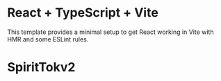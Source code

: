 # React + TypeScript + Vite

This template provides a minimal setup to get React working in Vite with HMR and some ESLint rules.
# SpiritTokv2
